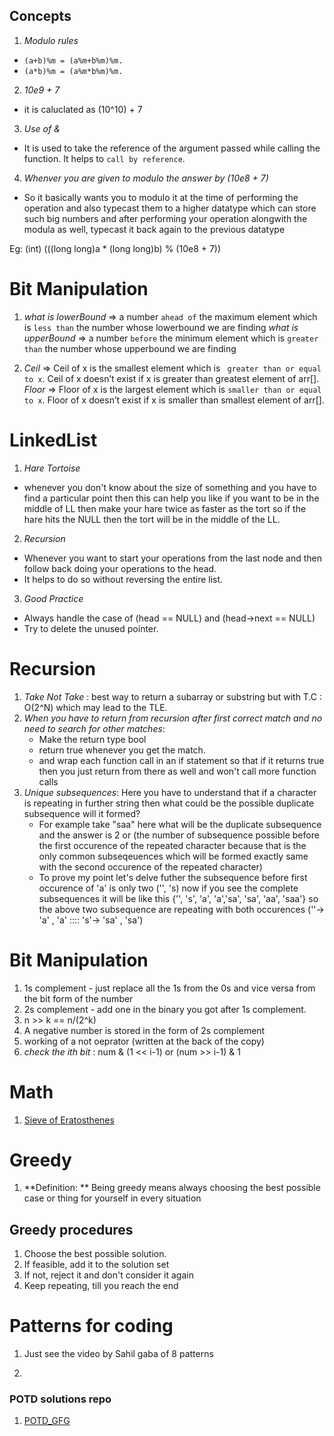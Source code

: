 
## Concepts

1. *Modulo rules*

- `(a+b)%m = (a%m+b%m)%m.`
- `(a*b)%m = (a%m*b%m)%m.`

2. *10e9 + 7*
- it is caluclated as (10^10) + 7

3. *Use of &*
- It is used to take the reference of the argument passed while calling the function. It helps to `call by reference`.

4. *Whenver you are given to modulo the answer by (10e8 + 7)*
- So it basically wants you to modulo it at the time of performing the operation and also typecast them to a higher datatype which can store such big numbers and after performing your operation alongwith the modula as well, typecast it back again to the previous datatype

Eg: (int) (((long long)a * (long long)b) % (10e8 + 7))


# Bit Manipulation

1. *what is lowerBound* => a number `ahead of` the maximum element which is `less than` the number whose lowerbound we are finding
    *what is upperBound* => a number `before` the minimum element which is `greater than` the number whose upperbound we are finding

2. *Ceil* => Ceil of x is the smallest element which is ` greater than or equal to x`. Ceil of x doesn’t exist if x is greater than greatest element of arr[].
    *Floor* => Floor of x is the largest element which is `smaller than or equal to x`. Floor of x doesn’t exist if x is smaller than smallest element of arr[].




# LinkedList

1. *Hare Tortoise*
- whenever you don't know about the size of something and you have to find a particular point then this can help you like if you want to be in the middle of LL then make your hare twice as faster as the tort so if the hare hits the NULL then the tort will be in the middle of the LL.

2. *Recursion*
- Whenever you want to start your operations from the last node and then follow back doing your operations to the head.
- It helps to do so without reversing the entire list.

3. *Good Practice*
- Always handle the case of (head == NULL) and (head->next == NULL)
- Try to delete the unused pointer.



# Recursion

1. *Take Not Take* : best way to return a subarray or substring but with T.C : O(2^N) which may lead to the TLE.
2. *When you have to return from recursion after first correct match and no need to search for other matches*:
    - Make the return type bool
    - return true whenever you get the match.
    - and wrap each function call in an if statement so that if it returns true then you just return from there as well and won't call more function calls
3. *Unique subsequences*: Here you have to understand that if a character is repeating in further string then what could be the possible duplicate subsequence will it formed?
    - For example take "saa" here what will be the duplicate subsequence and the answer is 2 or (the number of subsequence possible before the first occurence of the repeated character because that is the only common subseqeuences which will be formed exactly same with the second occurence of the repeated character)
    - To prove my point let's delve futher the subsequence before first occurence of 'a' is only two ('', 's) now if you see the complete subsequences it will be like this {'', 's', 'a', 'a','sa', 'sa', 'aa', 'saa'} so the above two subsequence are repeating with both occurences (''-> 'a' , 'a' :::: 's'-> 'sa' , 'sa')


# Bit Manipulation

1. 1s complement - just replace all the 1s from the 0s and vice versa from the bit form of the number
2. 2s complement - add one in the binary you got after 1s complement.
3. n >> k == n/(2^k)
4. A negative number is stored in the form of 2s complement
5. working of a not oeprator (written at the back of the copy)
6. *check the ith bit* : num & (1 << i-1) or (num >> i-1) & 1

# Math

1. [Sieve of Eratosthenes](https://cp-algorithms.com/algebra/sieve-of-eratosthenes.html)

# Greedy
1. **Definition: ** Being greedy means always choosing the best possible case or thing for yourself in every situation

## Greedy procedures
1.  Choose the best possible solution.
2. If feasible, add it to the solution set
3. If not, reject it and don't consider it again
4. Keep repeating, till you reach the end


# Patterns for coding

1. Just see the video by Sahil gaba of 8 patterns

2.

### POTD solutions repo

1. [POTD_GFG](https://github.com/getlost01/gfg-potd)

